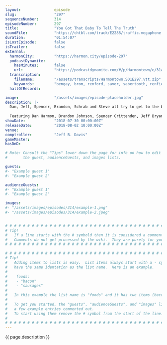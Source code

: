 ```yaml
---
layout:               episode
slug:                 "297"
sequenceNumber:       314
episodeNumber:        297
title:                "You Got That Baby To Tell The Truth"
soundFile:            "https://chtbl.com/track/E2288/traffic.megaphone.fm/STA9867072715.mp3?updated=1596840362"
duration:             "01:54:07"
isLostEpisode:        false
isTrailer:            false
external:
  harmonCity:         "https://harmon.city/episode-297"
  podcastDynamite:
    hasMinutes:       false
    url:              "https://podcastdynamite.com/#/p/Harmontown/e/314/297"
  transcription:
    filename:         "/assets/transcripts/Harmontown.S01E297.vtt.zip"
    keywords:         "bengay, brom, renford, savor, sabertooth, renfield, putty, hur, sanford, roaches, bam, sustained, drawers, pasta, departments, jell-o, maggie, stump, $300, refractory, pies, roach, cockroaches, colon, cafeteria"
  hallOfRecords:      

image:                "/assets/images/episode-placeholder.jpg"
description: |-
  Dan, Jeff, Spencer, Brandon, Schrab and Steve all try to get to the bottom of some deep Harmontown mysteries. Is Spencer's desk backwards? What does Steve Levy do with silly putty? Can Schrab reboot Sanford and Son?
  
  Featuring Dan Harmon, Brandon Johnson, Spencer Crittenden, Jeff Bryan Davis, Rob Schrab and Steve Levy.
showDate:             "2018-07-30 00:00:00Z"
releaseDate:          "2018-08-02 10:00:00Z"
venue:                
comptroller:          "Jeff B. Davis"
gameMaster:           
hasDnD:               

# Note: Consult the "Tips" lower down the page for info on how to edit
#       the guest, audienceGuests, and images lists.

guests:
#- "Example guest 1"
#- "Example guest 2"

audienceGuests:
#- "Example guest 1"
#- "Example guest 2"

images:
#- "/assets/images/episodes/314/example-1.png"
#- "/assets/images/episodes/314/example-2.jpeg"


# # # # # # # # # # # # # # # # # # # # # # # # # # # # # # # # # # # # # # # # # # # # #
# Tip!
#   If a line starts with the # symbold then it is considered a comment.
#   Comments do not get processed by the wiki.  They are purely for your information.
# # # # # # # # # # # # # # # # # # # # # # # # # # # # # # # # # # # # # # # # # # # # #

# # # # # # # # # # # # # # # # # # # # # # # # # # # # # # # # # # # # # # # # # # # # #
# Tip!
#   Adding items to lists is easy.  List items always start with a - symbol and have
#   have the same identation as the list name.  Here is an example.
#
#    foods:
#    - "bacon"
#    - "sausages"
#
#   In this example the list name is "foods" and it has two items (bacon, and sausages).
#
#   To get you started, the "guests", "audienceGuests", and "images" lists below have
#   a few example entries commented out.
#   To start using them remove the # symbol from the start of the line.
#
# # # # # # # # # # # # # # # # # # # # # # # # # # # # # # # # # # # # # # # # # # # # #
---
```


<!-- The episode description will be rendered here -->
{{ page.description }}

<!-- Add your content BELOW here -->
<!-- vvvvvvvvvvvvvvvvvvvvvvvvvvv -->




<!-- ^^^^^^^^^^^^^^^^^^^^^^^^^^^ -->
<!-- Add your content ABOVE here -->

<!-- The episode gallery will be rendered here -->